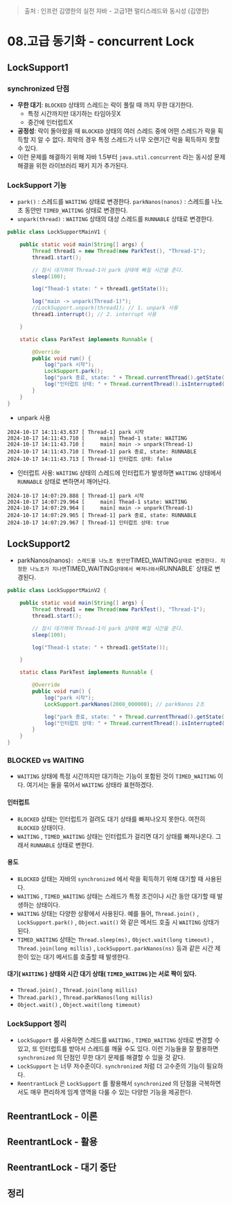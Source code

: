 > 출처 : 인프런 김영한의 실전 자바 - 고급1편 멀티스레드와 동시성 (김영한)

# 08.고급 동기화 - concurrent Lock
## LockSupport1
### synchronized 단점
- **무한 대기**: `BLOCKED` 상태의 스레드는 락이 풀릴 때 까지 무한 대기한다.
  * 특정 시간까지만 대기하는 타임아웃X
  * 중간에 인터럽트X
- **공정성**: 락이 돌아왔을 때 `BLOCKED` 상태의 여러 스레드 중에 어떤 스레드가 락을 획득할 지 알 수 없다. 최악의 경우 특정 스레드가 너무 오랜기간 락을 획득하지 못할 수 있다.
- 이런 문제를 해결하기 위해 자바 1.5부터 `java.util.concurrent` 라는 동시성 문제 해결을 위한 라이브러리 패키 지가 추가된다.

### LockSupport 기능
- `park()` : 스레드를 `WAITING` 상태로 변경한다.
  `parkNanos(nanos)` : 스레드를 나노초 동안만 `TIMED_WAITING` 상태로 변경한다.
- `unpark(thread)` : `WAITING` 상태의 대상 스레드를 `RUNNABLE` 상태로 변경한다.

```java
public class LockSupportMainV1 {

    public static void main(String[] args) {
        Thread thread1 = new Thread(new ParkTest(), "Thread-1");
        thread1.start();

        // 잠시 대기하여 Thread-1이 park 상태에 빠질 시간을 준다.
        sleep(100);

        log("Thead-1 state: " + thread1.getState());

        log("main -> unpark(Thread-1)");
        //LockSupport.unpark(thread1); // 1. unpark 사용
        thread1.interrupt(); // 2. interrupt 사용

    }

    static class ParkTest implements Runnable {

        @Override
        public void run() {
            log("park 시작");
            LockSupport.park();
            log("park 종료, state: " + Thread.currentThread().getState());
            log("인터럽트 상태: " + Thread.currentThread().isInterrupted());
        }
    }
}
```
- unpark 사용
```log
2024-10-17 14:11:43.637 [ Thread-1] park 시작
2024-10-17 14:11:43.710 [     main] Thead-1 state: WAITING
2024-10-17 14:11:43.710 [     main] main -> unpark(Thread-1)
2024-10-17 14:11:43.710 [ Thread-1] park 종료, state: RUNNABLE
2024-10-17 14:11:43.713 [ Thread-1] 인터럽트 상태: false
```
- 인터럽트 사용: `WAITING` 상태의 스레드에 인터럽트가 발생하면 `WAITING` 상태에서 `RUNNABLE` 상태로 변하면서 깨어난다.
```log
2024-10-17 14:07:29.888 [ Thread-1] park 시작
2024-10-17 14:07:29.964 [     main] Thead-1 state: WAITING
2024-10-17 14:07:29.964 [     main] main -> unpark(Thread-1)
2024-10-17 14:07:29.965 [ Thread-1] park 종료, state: RUNNABLE
2024-10-17 14:07:29.967 [ Thread-1] 인터럽트 상태: true
```
## LockSupport2
- parkNanos(nanos)` : 스레드를 나노초 동안만 `TIMED_WAITING` 상태로 변경한다. 지정한 나노초가 지나면 `TIMED_WAITING` 상태에서 빠져나와서 `RUNNABLE` 상태로 변경된다.

```java
public class LockSupportMainV2 {

    public static void main(String[] args) {
        Thread thread1 = new Thread(new ParkTest(), "Thread-1");
        thread1.start();

        // 잠시 대기하여 Thread-1이 park 상태에 빠질 시간을 준다.
        sleep(100);

        log("Thead-1 state: " + thread1.getState());

    }

    static class ParkTest implements Runnable {

        @Override
        public void run() {
            log("park 시작");
            LockSupport.parkNanos(2000_000000); // parkNanos 2초

            log("park 종료, state: " + Thread.currentThread().getState());
            log("인터럽트 상태: " + Thread.currentThread().isInterrupted());
        }
    }
}
```

### BLOCKED vs WAITING
- `WAITING` 상태에 특정 시간까지만 대기하는 기능이 포함된 것이 `TIMED_WAITING` 이다. 여기서는 둘을 묶어서 `WAITING` 상태라 표현하겠다.

#### 인터럽트
- `BLOCKED` 상태는 인터럽트가 걸려도 대기 상태를 빠져나오지 못한다. 여전히 `BLOCKED` 상태이다.
- `WAITING` , `TIMED_WAITING` 상태는 인터럽트가 걸리면 대기 상태를 빠져나온다. 그래서 `RUNNABLE` 상태로 변한다.

#### 용도
- `BLOCKED` 상태는 자바의 `synchronized` 에서 락을 획득하기 위해 대기할 때 사용된다.
- `WAITING` , `TIMED_WAITING` 상태는 스레드가 특정 조건이나 시간 동안 대기할 때 발생하는 상태이다.
- `WAITING` 상태는 다양한 상황에서 사용된다. 예를 들어, `Thread.join()` , `LockSupport.park()` , `Object.wait()` 와 같은 메서드 호출 시 `WAITING` 상태가 된다.
- `TIMED_WAITING` 상태는 `Thread.sleep(ms),` `Object.wait(long timeout)` , `Thread.join(long millis)` , `LockSupport.parkNanos(ns)` 등과 같은 시간 제한이 있는 대기 메서드를 호출할 때 발생한다.


#### **대기( `WAITING` ) 상태와 시간 대기 상태( `TIMED_WAITING` )는 서로 짝이 있다.**
- `Thread.join()` , `Thread.join(long millis)` 
- `Thread.park()` , `Thread.parkNanos(long millis)` 
- `Object.wait()` , `Object.wait(long timeout)`

### LockSupport 정리
- `LockSupport` 를 사용하면 스레드를 `WAITING` , `TIMED_WAITING` 상태로 변경할 수 있고, 또 인터럽트를 받아서 스레드를 깨울 수도 있다. 이런 기능들을 잘 활용하면 `synchronized` 의 단점인 무한 대기 문제를 해결할 수 있을 것 같다.
- `LockSupport` 는 너무 저수준이다. `synchronized` 처럼 더 고수준의 기능이 필요하다.
- `ReentrantLock` 은 `LockSupport` 를 활용해서 `synchronized` 의 단점을 극복하면서도 매우 편리하게 임계 영역을 다룰 수 있는 다양한 기능을 제공한다.

## ReentrantLock - 이론

## ReentrantLock - 활용

## ReentrantLock - 대기 중단

## 정리

